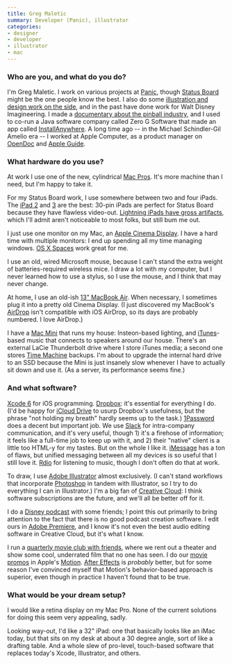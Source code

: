 ```yaml
---
title: Greg Maletic
summary: Developer (Panic), illustrator
categories:
- designer
- developer
- illustrator
- mac
---
```


### Who are you, and what do you do?

I'm Greg Maletic. I work on various projects at [Panic](http://panic.com/ "A Mac and iOS development company."), though [Status Board][status-board-ios] might be the one people know the best. I also do some [illustration and design work on the side](https://gregmaleticwork.wordpress.com/ "Greg's illustrations and design work."), and in the past have done work for Walt Disney Imagineering. I made a [documentary about the pinball industry](http://www.tilt-movie.com/ "Greg's pinball documentary."), and I used to co-run a Java software company called Zero G Software that made an app called [InstallAnywhere][]. A long time ago -- in the Michael Schindler-Gil Amelio era -- I worked at Apple Computer, as a product manager on [OpenDoc][] and [Apple Guide][apple-guide].

### What hardware do you use?

At work I use one of the new, cylindrical [Mac Pros][mac-pro]. It's more machine than I need, but I'm happy to take it.

For my Status Board work, I use somewhere between two and four iPads. The [iPad 2][ipad-2] and [3][ipad-3] are the best: 30-pin iPads are perfect for Status Board because they have flawless video-out. [Lightning iPads have gross artifacts](http://www.panic.com/blog/the-lightning-digital-av-adapter-surprise/ "An in-depth post about the Lightning Digital AV Adapter."), which I'll admit aren't noticeable to most folks, but still bum me out.

I just use one monitor on my Mac, an [Apple Cinema Display][cinema-display]. I have a hard time with multiple monitors: I end up spending all my time managing windows. [OS X Spaces][spaces] work great for me.

I use an old, wired Microsoft mouse, because I can't stand the extra weight of batteries-required wireless mice. I draw a lot with my computer, but I never learned how to use a stylus, so I use the mouse, and I think that may never change.

At home, I use an old-ish [13" MacBook Air][macbook-air]. When necessary, I sometimes plug it into a pretty old Cinema Display. (I just discovered my MacBook's [AirDrop][] isn't compatible with iOS AirDrop, so its days are probably numbered. I love AirDrop.)

I have a [Mac Mini][mac-mini] that runs my house: Insteon-based lighting, and [iTunes][]-based music that connects to speakers around our house. There's an external LaCie Thunderbolt drive where I store iTunes media; a second one stores [Time Machine][time-machine] backups. I'm about to upgrade the internal hard drive to an SSD because the Mini is just insanely slow whenever I have to actually sit down and use it. (As a server, its performance seems fine.)

### And what software?

[Xcode 6][xcode] for iOS programming. [Dropbox][]: it's essential for everything I do. (I'd be happy for [iCloud Drive][icloud-drive] to usurp Dropbox's usefulness, but the phrase "not holding my breath" hardly seems up to the task.) [1Password][] does a decent but important job. We use [Slack][] for intra-company communication, and it's very useful, though 1) it's a firehose of information; it feels like a full-time job to keep up with it, and 2) their "native" client is a little too HTML-y for my tastes. But on the whole I like it. [iMessage][] has a ton of flaws, but unified messaging between all my devices is so useful that I still love it. [Rdio][] for listening to music, though I don't often do that at work.

To draw, I use [Adobe Illustrator][illustrator] almost exclusively. (I can't stand workflows that incorporate [Photoshop][] in tandem with Illustrator, so I try to do everything I can in Illustrator.) I'm a big fan of [Creative Cloud][creative-cloud]: I think software subscriptions are the future, and we'll all be better off for it.

I do a [Disney podcast](https://itunes.apple.com/us/podcast/the-golden-horseshoe-review/id632395411 "Greg's Disney podcast.") with some friends; I point this out primarily to bring attention to the fact that there is no good podcast creation software. I edit ours in [Adobe Premiere][premiere], and I know it's not even the best audio editing software in Creative Cloud, but it's what I know.

I run a [quarterly movie club with friends](http://matchcutmovieclub.com/ "Greg's movie club."), where we rent out a theater and show some cool, underrated film that no one has seen. I do our [movie promos](https://vimeo.com/user562016/videos "Greg's videos on Vimeo.") in Apple's [Motion][]. [After Effects][after-effects] is _probably_ better, but for some reason I've convinced myself that Motion's behavior-based approach is superior, even though in practice I haven't found that to be true.

### What would be your dream setup?

I would like a retina display on my Mac Pro. None of the current solutions for doing this seem very appealing, sadly.

Looking way-out, I'd like a 32" iPad: one that basically looks like an iMac today, but that sits on my desk at about a 30 degree angle, sort of like a drafting table. And a whole slew of pro-level, touch-based software that replaces today's Xcode, Illustrator, and others.

[1password]: https://1password.com "Password management software for Mac OS X."
[after-effects]: https://www.adobe.com/products/aftereffects.html "Motion graphics and video editing software."
[airdrop]: https://en.wikipedia.org/wiki/AirDrop "A service for sharing items between Mac OS X and iOS devices."
[apple-guide]: https://en.wikipedia.org/wiki/Apple_Guide "A help system for Mac OS."
[cinema-display]: https://en.wikipedia.org/wiki/Apple_Cinema_Display "An LCD display."
[creative-cloud]: https://www.adobe.com/creativecloud.html "A subscription service for Adobe's creative suite."
[dropbox]: https://www.dropbox.com/ "Online syncing and storage."
[icloud-drive]: https://www.apple.com/icloud/icloud-drive/ "An online document storage service."
[illustrator]: https://www.adobe.com/products/illustrator.html "A vector graphics editor."
[imessage]: https://en.wikipedia.org/wiki/iMessage "A messaging platform."
[installanywhere]: https://en.wikipedia.org/wiki/InstallAnywhere "Java-based installer software."
[ipad-2]: https://www.apple.com/ipad/ "A tablet device."
[ipad-3]: https://www.apple.com/ipad/ "A tablet device with a retina display."
[itunes]: https://www.apple.com/itunes/ "A jukebox application and online store."
[mac-mini]: https://www.apple.com/mac-mini/ "A small desktop computer."
[mac-pro]: https://www.apple.com/mac-pro/ "The Intel-based Mac tower computer."
[macbook-air]: https://www.apple.com/macbook-air/ "A very thin laptop."
[motion]: https://www.apple.com/final-cut-pro/motion/ "A 3D motion graphics suite."
[opendoc]: https://en.wikipedia.org/wiki/OpenDoc "An embeddable software platform."
[photoshop]: https://www.adobe.com/products/photoshop.html "A bitmap image editor."
[premiere]: https://www.adobe.com/products/premiere.html "A video editing suite."
[rdio]: http://www.rdio.com/home/en-us/ "A music streaming service."
[slack]: https://slack.com/ "A collaboration service."
[spaces]: https://en.wikipedia.org/wiki/Spaces_(software) "Virtual desktop software included with Mac OS X."
[status-board-ios]: https://panic.com/statusboard/ "A customisable dashboard app."
[time-machine]: https://en.wikipedia.org/wiki/Time_Machine_(Mac_OS) "Backup software for the masses, included with Mac OS X 10.5."
[xcode]: https://en.wikipedia.org/wiki/Xcode "An IDE for Mac developers."
